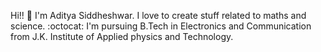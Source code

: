 Hi!! :wave: I'm Aditya Siddheshwar. I love to create stuff related to maths and science. 
:octocat:
I'm pursuing B.Tech in Electronics and Communication from J.K. Institute of Applied physics and Technology. 

